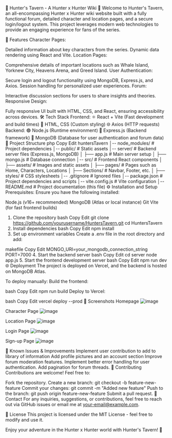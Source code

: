 🏹 Hunter's Tavern - A Hunter x Hunter Wiki 🏹
Welcome to Hunter's Tavern, an all-encompassing Hunter x Hunter wiki website built with a fully functional forum, detailed character and location pages, and a secure login/logout system. This project leverages modern web technologies to provide an engaging experience for fans of the series.

🚀 Features
Character Pages:

Detailed information about key characters from the series.
Dynamic data rendering using React and Vite.
Location Pages:

Comprehensive details of important locations such as Whale Island, Yorknew City, Heavens Arena, and Greed Island.
User Authentication:

Secure login and logout functionality using MongoDB, Express.js, and Axios.
Session handling for personalized user experiences.
Forum:

Interactive discussion sections for users to share insights and theories.
Responsive Design:

Fully responsive UI built with HTML, CSS, and React, ensuring accessibility across devices.
🛠️ Tech Stack
Frontend:
⚛️ React + Vite (Fast development and build times)
🎨 HTML, CSS (Custom styling)
🌐 Axios (HTTP requests)
Backend:
🟢 Node.js (Runtime environment)
🚀 Express.js (Backend framework)
💾 MongoDB (Database for user authentication and forum data)
📁 Project Structure
php
Copy
Edit
huntersTavern
│-- node_modules/       # Project dependencies
│-- public/             # Static assets
│-- server/             # Backend server files (Express.js, MongoDB)
│   ├── app.js          # Main server setup
│   ├── mongo.js        # Database connection
│-- src/                # Frontend React components
│   ├── assets/         # Images and static assets
│   ├── pages/          # Pages such as Home, Characters, Locations
│   ├── Sections/       # Navbar, Footer, etc.
│   ├── styles/         # CSS stylesheets
│-- .gitignore          # Ignored files
│-- package.json        # Project dependencies and scripts
│-- vite.config.js      # Vite configuration
│-- README.md           # Project documentation (this file)
⚙️ Installation and Setup
Prerequisites:
Ensure you have the following installed:

Node.js (v16+ recommended)
MongoDB (Atlas or local instance)
Git
Vite (for fast frontend builds)
1. Clone the repository
bash
Copy
Edit
git clone https://github.com/yourusername/HuntersTavern.git
cd HuntersTavern
2. Install dependencies
bash
Copy
Edit
npm install
3. Set up environment variables
Create a .env file in the root directory and add:

makefile
Copy
Edit
MONGO_URI=your_mongodb_connection_string
PORT=7000
4. Start the backend server
bash
Copy
Edit
cd server
node app.js
5. Start the frontend development server
bash
Copy
Edit
npm run dev
🌐 Deployment
The project is deployed on Vercel, and the backend is hosted on MongoDB Atlas.

To deploy manually:
Build the frontend:

bash
Copy
Edit
npm run build
Deploy to Vercel:

bash
Copy
Edit
vercel deploy --prod
📸 Screenshots
Homepage
![image](https://github.com/user-attachments/assets/0ec1d1f7-a514-47d0-a482-463560a9a793)


Character Page
![image](https://github.com/user-attachments/assets/6dcec237-ffdc-4882-a471-552ed407be9b)


Location Page
![image](https://github.com/user-attachments/assets/03fdfadd-290b-4db3-ba58-e6b50ddb6585)

Login Page
![image](https://github.com/user-attachments/assets/0191344f-fcde-473b-b412-b05ff092a3f4)

Sign-up Page
![image](https://github.com/user-attachments/assets/56ff8f41-7f99-44cc-acd5-a712f417461f)


🐞 Known Issues & Improvements
Implement user contribution to add to library of information
Add profile pictures and an account section
Improve forum moderation features.
Implement better error handling for user authentication.
Add pagination for forum threads.
🤝 Contributing
Contributions are welcome! Feel free to:

Fork the repository.
Create a new branch: git checkout -b feature-new-feature
Commit your changes: git commit -m "Added new feature"
Push to the branch: git push origin feature-new-feature
Submit a pull request.
📧 Contact
For any inquiries, suggestions, or contributions, feel free to reach out via GitHub issues or email me at your-email@example.com.

📜 License
This project is licensed under the MIT License - feel free to modify and use it.

Enjoy your adventure in the Hunter x Hunter world with Hunter's Tavern! 🏹
